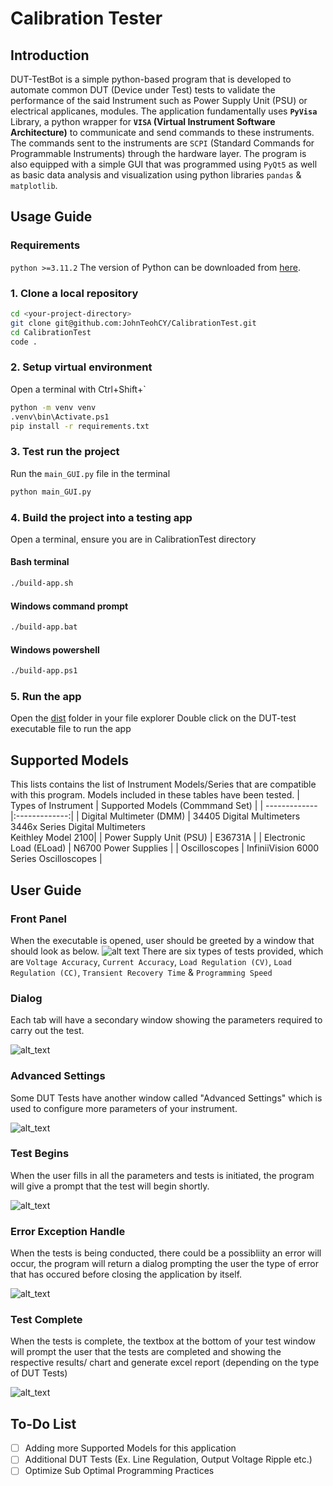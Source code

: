 # Calibration Tester

## Introduction
DUT-TestBot is a simple python-based program that is developed to automate common DUT (Device under Test) tests to validate the performance of the said Instrument such as Power Supply Unit (PSU) or electrical applicanes, modules. The application fundamentally uses **`PyVisa`** Library, a python wrapper for **`VISA` (Virtual Instrument Software Architecture)** to communicate and send commands to these instruments. The commands sent to the instruments are `SCPI` (Standard Commands for Programmable Instruments) through the hardware layer. The program is also equipped with a simple GUI that was programmed using `PyQt5` as well as basic data analysis and visualization using python libraries `pandas` & `matplotlib`.

## Usage Guide

### Requirements
`python >=3.11.2` The version of Python can be downloaded from [here](https://www.python.org/downloads/).

### 1. Clone a local repository
```sh
cd <your-project-directory>
git clone git@github.com:JohnTeohCY/CalibrationTest.git
cd CalibrationTest
code .
```

### 2. Setup virtual environment
Open a terminal with Ctrl+Shift+`
```sh
python -m venv venv
.venv\bin\Activate.ps1
pip install -r requirements.txt
```

### 3. Test run the project
Run the `main_GUI.py` file in the terminal
```sh
python main_GUI.py
```

### 4. Build the project into a testing app
Open a terminal, ensure you are in CalibrationTest directory

#### Bash terminal
```sh
./build-app.sh
```

#### Windows command prompt
```sh
./build-app.bat
```

#### Windows powershell
```sh
./build-app.ps1
```

### 5. Run the app
Open the [dist](./dist/) folder in your file explorer
Double click on the DUT-test executable file to run the app

## Supported Models 
This lists contains the list of Instrument Models/Series that are compatible with this program. Models included in these tables have been tested. 
| Types of Instrument      | Supported Models (Commmand Set)           |
| ------------- |:-------------:| 
| Digital Multimeter (DMM)  | 34405 Digital Multimeters <br> 3446x Series Digital Multimeters <br> Keithley Model 2100|
| Power Supply Unit (PSU)   | E36731A     |
| Electronic Load (ELoad)   | N6700 Power Supplies      |
| Oscilloscopes             | InfiniiVision 6000 Series Oscilloscopes |

## User Guide

### Front Panel
When the executable is opened, user should be greeted by a window that should look as below.
![alt text](https://github.com/wong80/DUT-TestBot/blob/main/images/ReadME/FrontPanel.PNG)
There are six types of tests provided, which are `Voltage Accuracy`, `Current Accuracy`, `Load Regulation (CV)`, `Load Regulation (CC)`, `Transient Recovery Time` & `Programming Speed`

### Dialog
Each tab will have a secondary window showing the parameters required to carry out the test.

![alt_text](https://github.com/wong80/DUT-TestBot/blob/main/images/ReadME/Dialog.PNG)

### Advanced Settings
Some DUT Tests have another window called "Advanced Settings" which is used to configure more parameters of your instrument.

![alt_text](https://github.com/wong80/DUT-TestBot/blob/main/images/ReadME/AdvancedSettings.PNG)

### Test Begins
When the user fills in all the parameters and tests is initiated, the program will give a prompt that the test will begin shortly.

![alt_text](https://github.com/wong80/DUT-TestBot/blob/main/images/ReadME/TestStart.PNG)

### Error Exception Handle
When the tests is being conducted, there could be a possibliity an error will occur, the program will return a dialog prompting the user the type of error that has occured before closing the application by itself.

![alt_text](https://github.com/wong80/DUT-TestBot/blob/main/images/ReadME/Error_Handle.PNG)

### Test Complete
When the tests is complete, the textbox at the bottom of your test window will prompt the user that the tests are completed and showing the respective results/ chart and generate excel report (depending on the type of DUT Tests)

![alt_text](https://github.com/wong80/DUT-TestBot/blob/main/images/ReadME/TextBox.PNG)

## To-Do List
- [ ] Adding more Supported Models for this application
- [ ] Additional DUT Tests (Ex. Line Regulation, Output Voltage Ripple etc.)
- [ ] Optimize Sub Optimal Programming Practices

